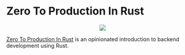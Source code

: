 # Zero To Production In Rust

<div align="center"><a href="https://zero2prod.com" target="_blank"><img src="https://www.zero2prod.com/assets/img/book2.png" /></a></div>

[Zero To Production In Rust](https://zero2prod.com) is an opinionated introduction to backend development using Rust.

